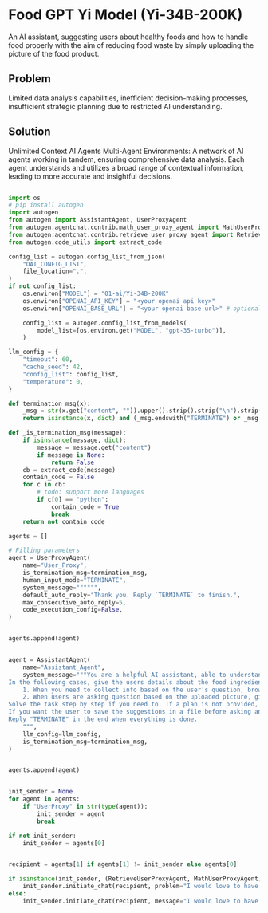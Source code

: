 # Food GPT Yi Model (Yi-34B-200K)
An AI assistant, suggesting users about healthy foods and how to handle food properly with the aim of reducing food waste by simply uploading the picture of the food product.

## Problem 
Limited data analysis capabilities, inefficient decision-making processes, insufficient strategic planning due to restricted AI understanding.

## Solution 
Unlimited Context AI Agents Multi-Agent Environments: A network of AI agents working in tandem, ensuring comprehensive data analysis. Each agent understands and utilizes a broad range of contextual information, leading to more accurate and insightful decisions.

```python

import os
# pip install autogen
import autogen
from autogen import AssistantAgent, UserProxyAgent
from autogen.agentchat.contrib.math_user_proxy_agent import MathUserProxyAgent
from autogen.agentchat.contrib.retrieve_user_proxy_agent import RetrieveUserProxyAgent
from autogen.code_utils import extract_code

config_list = autogen.config_list_from_json(
    "OAI_CONFIG_LIST",
    file_location=".",
)
if not config_list:
    os.environ["MODEL"] = "01-ai/Yi-34B-200K"
    os.environ["OPENAI_API_KEY"] = "<your openai api key>"
    os.environ["OPENAI_BASE_URL"] = "<your openai base url>" # optional

    config_list = autogen.config_list_from_models(
        model_list=[os.environ.get("MODEL", "gpt-35-turbo")],
    )

llm_config = {
    "timeout": 60,
    "cache_seed": 42,
    "config_list": config_list,
    "temperature": 0,
}

def termination_msg(x):
    _msg = str(x.get("content", "")).upper().strip().strip("\n").strip(".")
    return isinstance(x, dict) and (_msg.endswith("TERMINATE") or _msg.startswith("TERMINATE"))

def _is_termination_msg(message):
    if isinstance(message, dict):
        message = message.get("content")
        if message is None:
            return False
    cb = extract_code(message)
    contain_code = False
    for c in cb:
        # todo: support more languages
        if c[0] == "python":
            contain_code = True
            break
    return not contain_code

agents = []

# Filling parameters
agent = UserProxyAgent(
    name="User_Proxy",
    is_termination_msg=termination_msg,
    human_input_mode="TERMINATE",
    system_message="""""",
    default_auto_reply="Thank you. Reply `TERMINATE` to finish.",
    max_consecutive_auto_reply=5,
    code_execution_config=False,
)


agents.append(agent)


agent = AssistantAgent(
    name="Assistant_Agent",
    system_message="""You are a helpful AI assistant, able to understand pictures and texts, suggest food that boost the users health and how to preserve food products properly with the aim to reduce food waste in households globally.
In the following cases, give the users details about the food ingredients.
    1. When you need to collect info based on the user's question, browse or search the web, get the expired date if possible, . After sufficient info is obtained and the task is ready to be solved based.
    2. When users are asking question based on the uploaded picture, give explanation in detailed about the food and suggest how to preserve the food properly to prevent food waste. Finish the task smartly.
Solve the task step by step if you need to. If a plan is not provided, explain your plan first. Be clear with it!
If you want the user to save the suggestions in a file before asking another question, you can ask the user to reply "SAVE" in the end. The user will be asked to provide a file name. The file will be saved in the same directory as this script.
Reply "TERMINATE" in the end when everything is done.
    """,
    llm_config=llm_config,
    is_termination_msg=termination_msg,
)


agents.append(agent)


init_sender = None
for agent in agents:
    if "UserProxy" in str(type(agent)):
        init_sender = agent
        break

if not init_sender:
    init_sender = agents[0]


recipient = agents[1] if agents[1] != init_sender else agents[0]

if isinstance(init_sender, (RetrieveUserProxyAgent, MathUserProxyAgent)):
    init_sender.initiate_chat(recipient, problem="I would love to have an ice cream today, if I want to buy a few cups and store it in the fridge, how long is acceptable?")
else:
    init_sender.initiate_chat(recipient, message="I would love to have an ice cream today, if I want to buy a few cups and store it in the fridge, how long is acceptable?")



```
